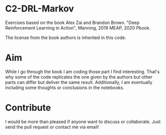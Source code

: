 # C2-DRL-Markov
Exercises based on the book
Alex Zai and Brandon Brown. "Deep Reinforcement Learning in Action", Manning, 2019 MEAP, 2020 Pbook. 

The license from the book authors is inherited in this code. 

# Aim

While I go through the book I am coding those part I find interesting. That's why some of the code replicates the one given by the authors but other parts can differ but deliver the same result. Additionally, I am eventually including some thoughts or conclusions in the notebooks. 

# Contribute

I would be more than pleased if anyone want to discuss or collaborate. Just send the pull request or contact me via email! 
